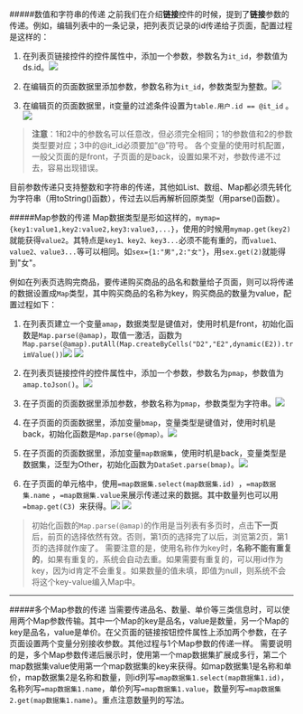 #####数值和字符串的传递
之前我们在介绍**链接**控件的时候，提到了**链接**参数的传递。例如，编辑列表中的一条记录，把列表页记录的id传递给子页面，配置过程是这样的：
1. 在列表页链接控件的控件属性中，添加一个参数，参数名为```it_id```，参数值为ds.id。![](https://upload-images.jianshu.io/upload_images/12920178-8a24c34305eda4be.png?imageMogr2/auto-orient/strip%7CimageView2/2/w/1240)

2. 在编辑页的页面数据里添加参数，参数名称为```it_id```，参数类型为整数。![](https://upload-images.jianshu.io/upload_images/12920178-199d2bfd16cbb9ca.png?imageMogr2/auto-orient/strip%7CimageView2/2/w/1240)

3. 在编辑页的页面数据里，it变量的过滤条件设置为```table.用户.id == @it_id``` 。![](https://upload-images.jianshu.io/upload_images/12920178-f41e1b053d136ff0.png?imageMogr2/auto-orient/strip%7CimageView2/2/w/1240)

> **注意**：1和2中的参数名可以任意改，但必须完全相同；1的参数值和2的参数类型要对应；3中的@it_id必须要加“@”符号。
各个变量的使用时机配置，一般父页面的是front，子页面的是back，设置如果不对，参数传递不过去，容易出现错误。

目前参数传递只支持整数和字符串的传递，其他如List、数组、Map都必须先转化为字符串（用toString()函数），传过去以后再解析回原类型（用parse()函数）。

#####Map参数的传递
Map数据类型是形如这样的，```mymap={key1:value1,key2:value2,key3:value3,...}```，使用的时候用```mymap.get(key2)```就能获得```value2```。其特点是```key1、key2、key3...```必须不能有重的，而```value1、value2、value3...```等可以相同。如```sex={1:"男",2:"女"}```，用```sex.get(2)```就能得到"女"。

例如在列表页选购完商品，要传递购买商品的品名和数量给子页面，则可以将传递的数据设置成```Map```类型，其中购买商品的名称为key，购买商品的数量为value，配置过程如下：
1. 在列表页建立一个变量```amap```，数据类型是键值对，使用时机是front，初始化函数是```Map.parse(@amap)```，取值一激活，函数为```Map.parse(@amap).putAll(Map.createByCells("D2","E2",dynamic(E2)).trimValue())```![](https://upload-images.jianshu.io/upload_images/12920178-92c8c2dd15963816.png?imageMogr2/auto-orient/strip%7CimageView2/2/w/1240) ![](https://upload-images.jianshu.io/upload_images/12920178-e640f8cf67ec902a.png?imageMogr2/auto-orient/strip%7CimageView2/2/w/1240)

2. 在列表页链接控件的控件属性中，添加一个参数，参数名为```pmap```，参数值为```amap.toJson()```。![](https://upload-images.jianshu.io/upload_images/12920178-ed7d9c539863706a.png?imageMogr2/auto-orient/strip%7CimageView2/2/w/1240)

3. 在子页面的页面数据里添加参数，参数名称为```pmap```，参数类型为字符串。![](https://upload-images.jianshu.io/upload_images/12920178-c65c59120faf2a01.png?imageMogr2/auto-orient/strip%7CimageView2/2/w/1240)

4. 在子页面的页面数据里，添加变量```bmap```，变量类型是键值对，使用时机是back，初始化函数是```Map.parse(@pmap）```。![](https://upload-images.jianshu.io/upload_images/12920178-2c2d523488c4efd1.png?imageMogr2/auto-orient/strip%7CimageView2/2/w/1240)


5. 在子页面的页面数据里，添加变量```map数据集```，使用时机是back，变量类型是数据集，泛型为Other，初始化函数为```DataSet.parse(bmap)```。![](https://upload-images.jianshu.io/upload_images/12920178-77ce04dc22d68882.png?imageMogr2/auto-orient/strip%7CimageView2/2/w/1240)

6. 在子页面的单元格中，使用```=map数据集.select(map数据集.id) ```，```=map数据集.name``` ，```=map数据集.value```来展示传递过来的数据。其中数量列也可以用```=bmap.get(C3) ```来获得。![](https://upload-images.jianshu.io/upload_images/12920178-fcdacd1913987c77.png?imageMogr2/auto-orient/strip%7CimageView2/2/w/1240)   ![](https://upload-images.jianshu.io/upload_images/12920178-38a9df8b81f11d0a.png?imageMogr2/auto-orient/strip%7CimageView2/2/w/1240)


> 初始化函数的```Map.parse(@amap)```的作用是当列表有多页时，点击**下一页**后，前页的选择依然有效。否则，第1页的选择完了以后，浏览第2页，第1页的选择就作废了。
需要注意的是，使用名称作为key时，**名称不能有重复的**，如果有重复的，系统会自动去重。如果需要有重复的，可以用id作为key，因为id肯定不会重复。如果数量的值未填，即值为null，则系统不会将这个key-value编入Map中。

***
#####多个Map参数的传递
当需要传递品名、数量、单价等三类信息时，可以使用两个Map参数传输。其中一个Map的key是品名，value是数量，另一个Map的key是品名，value是单价。在父页面的链接按钮控件属性上添加两个参数，在子页面设置两个变量分别接收参数。其他过程与1个Map参数的传递一样。
需要说明的是，多个Map参数传递后展示时，使用第一个map数据集扩展成多行，第二个map数据集value使用第一个map数据集的key来获得。如map数据集1是名称和单价，map数据集2是名称和数量，则id列写```=map数据集1.select(map数据集1.id)```，名称列写```=map数据集1.name```，单价列写```=map数据集1.value```，数量列写```=map数据集2.get(map数据集1.name)```。重点注意数量列的写法。










